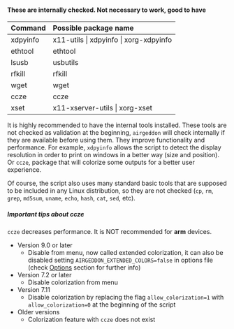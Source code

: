 #### These are internally checked. Not necessary to work, good to have

 Command  | Possible package name                  
:---------|:---------------------------------------
 xdpyinfo | x11-utils \| xdpyinfo \| xorg-xdpyinfo
 ethtool  | ethtool                                
 lsusb    | usbutils                               
 rfkill   | rfkill                                 
 wget     | wget                                   
 ccze     | ccze                                   
 xset     | x11-xserver-utils \| xorg-xset         

It is highly recommended to have the internal tools installed. These tools are not checked as validation at the  beginning, `airgeddon` will check internally if they are available before using them. They improve functionality and performance. For example, `xdpyinfo` allows the script to detect the display resolution in order to print on windows in a better way (size and position). Or `ccze`, package that will colorize some outputs for a better user experience.

Of course, the script also uses many standard basic tools that are supposed to be included in any Linux distribution, so they are not checked (`cp`, `rm`, `grep`, `md5sum`, `uname`, `echo`, `hash`, `cat`, `sed`, etc).

##### Important tips about ccze

`ccze` decreases performance. It is NOT recommended for **arm** devices.
  * Version 9.0 or later
    * Disable from menu, now called extended colorization, it can also be disabled setting `AIRGEDDON_EXTENDED_COLORS=false` in options file (check [Options] section for further info)
  * Version 7.2 or later
    * Disable colorization from menu
  * Version 7.11
    * Disable colorization by replacing the flag `allow_colorization=1` with `allow_colorization=0` at the beginning of the script
  * Older versions
    * Colorization feature with `ccze` does not exist

[Options]: https://github.com/v1s1t0r1sh3r3/airgeddon/wiki/Options